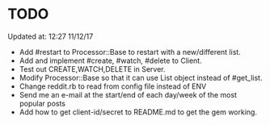# TODO

Updated at: 12:27 11/12/17

* Add #restart to Processor::Base to restart with a new/different list.
* Add and implement #create, #watch, #delete to Client.
* Test out CREATE,WATCH,DELETE in Server.
* Modify Processor::Base so that it can use List object instead of #get_list.
* Change reddit.rb to read from config file instead of ENV
* Send me an e-mail at the start/end of each day/week of the most popular posts
* Add how to get client-id/secret to README.md to get the gem working.
